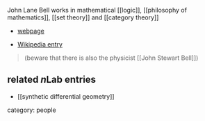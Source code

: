 
John Lane Bell works in mathematical [[logic]], [[philosophy of mathematics]], [[set theory]] and [[category theory]]

* [webpage](http://publish.uwo.ca/~jbell/)

* [Wikipedia entry](https://en.wikipedia.org/wiki/John_Lane_Bell)

> (beware that there is also the physicist [[John Stewart Bell]])

## related $n$Lab entries

* [[synthetic differential geometry]]

category: people
